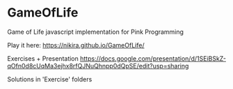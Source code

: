 # GameOfLife

Game of Life javascript implementation for Pink Programming

Play it here: https://nikira.github.io/GameOfLife/

Exercises + Presentation https://docs.google.com/presentation/d/1SEiBSkZ-qOfn0d8cUqMa3ejhx8rfQJNuQhnpp0dQpSE/edit?usp=sharing

Solutions in 'Exercise' folders

